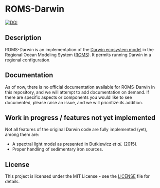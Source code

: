 # ROMS-Darwin

[![DOI](https://zenodo.org/badge/608787703.svg)](https://zenodo.org/badge/latestdoi/608787703)

## Description

ROMS-Darwin is an implementation of the [Darwin ecosystem model](http://darwinproject.mit.edu/) in the Regional Ocean Modeling System ([ROMS](https://www.myroms.org/)).
It permits running Darwin in a regional configuration.

## Documentation

As of now, there is no official documentation available for ROMS-Darwin in this repository, and we will attempt to add documentation on demand. If there are specific aspects or components you would like to see documented, please raise an issue, and we will prioritize its addition.

## Work in progress / features not yet implemented

Not all features of the original Darwin code are fully implemented (yet), among them are:
* A spectral light model as presented in Dutkiewicz *et al.* (2015).
* Proper handling of sedimentary iron sources.

## License

This project is licensed under the MIT License - see the [LICENSE](LICENSE) file for details.
